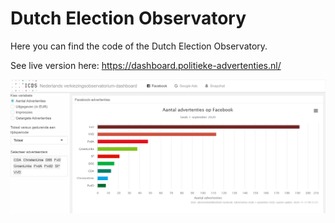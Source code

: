 Dutch Election Observatory
================

Here you can find the code of the Dutch Election Observatory.

See live version here: <https://dashboard.politieke-advertenties.nl/>

![](images/dashboard_screenshot.png)
